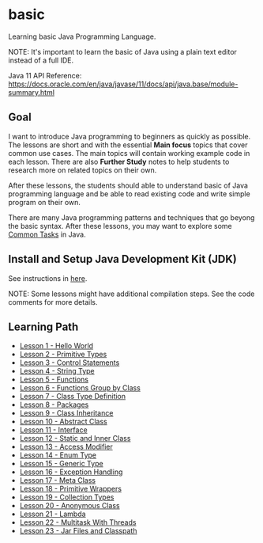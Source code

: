 # basic

Learning basic Java Programming Language.

NOTE: It's important to learn the basic of Java using a plain text editor instead of a full IDE.

Java 11 API Reference: https://docs.oracle.com/en/java/javase/11/docs/api/java.base/module-summary.html

## Goal

I want to introduce Java programming to beginners as quickly as possible. The lessons are short and with
the essential **Main focus** topics that cover common use cases. The main topics will contain working
example code in each lesson. There are also **Further Study** notes to help students to research more
on related topics on their own.

After these lessons, the students should able to understand basic of Java programming language and be
able to read existing code and write simple program on their own.

There are many Java programming patterns and techniques that go beyong the basic syntax. After
these lessons, you may want to explore some [Common Tasks](../commontasks) in Java.

## Install and Setup Java Development Kit (JDK)

See instructions in [here](Hello.java).

NOTE: Some lessons might have additional compilation steps. See the code comments for more details.

## Learning Path

* [Lesson 1 - Hello World](Hello.java)
* [Lesson 2 - Primitive Types](PrimitiveTypes.java)
* [Lesson 3 - Control Statements](ControlStatements.java)
* [Lesson 4 - String Type](StringType.java)
* [Lesson 5 - Functions](Functions.java)
* [Lesson 6 - Functions Group by Class](FunctionsGroupByClass.java)
* [Lesson 7 - Class Type Definition](ClassTypeDefinition.java)
* [Lesson 8 - Packages](Packages.java)
* [Lesson 9 - Class Inheritance](ClassInheritance.java)
* [Lesson 10 - Abstract Class](AbstractClass.java)
* [Lesson 11 - Interface](Interface.java)
* [Lesson 12 - Static and Inner Class](StaticInnerClass.java)
* [Lesson 13 - Access Modifier](AccessModifier.java)
* [Lesson 14 - Enum Type](EnumType.java)
* [Lesson 15 - Generic Type](GenericType.java)
* [Lesson 16 - Exception Handling](ExceptionHandling.java)
* [Lesson 17 - Meta Class](MetaClass.java)
* [Lesson 18 - Primitive Wrappers](PrimitiveWrappers.java)
* [Lesson 19 - Collection Types](CollectionTypes.java)
* [Lesson 20 - Anonymous Class](AnonymousClass.java)
* [Lesson 21 - Lambda](Lambda.java)
* [Lesson 22 - Multitask With Threads](MultitaskWithThreads.java)
* [Lesson 23 - Jar Files and Classpath](JarFilesClasspath.java)
